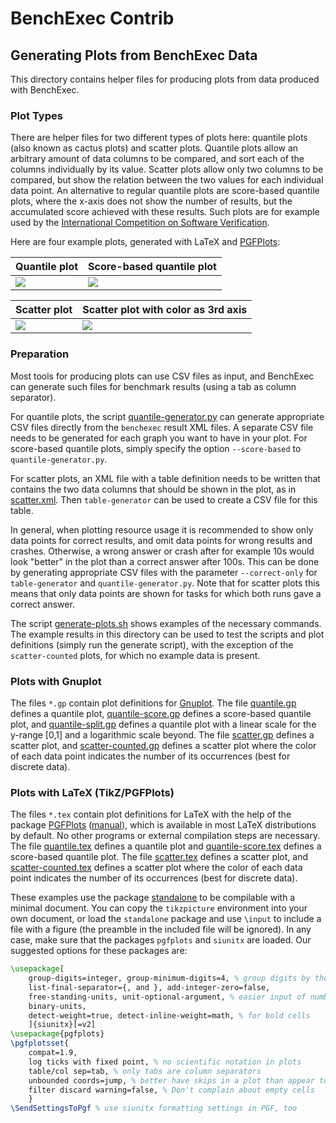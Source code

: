<!--
This file is part of BenchExec, a framework for reliable benchmarking:
https://github.com/sosy-lab/benchexec

SPDX-FileCopyrightText: 2007-2020 Dirk Beyer <https://www.sosy-lab.org>

SPDX-License-Identifier: Apache-2.0
-->

# BenchExec Contrib
## Generating Plots from BenchExec Data
This directory contains helper files for producing plots
from data produced with BenchExec.

### Plot Types
There are helper files for two different types of plots here:
quantile plots (also known as cactus plots) and scatter plots.
Quantile plots allow an arbitrary amount of data columns to be compared,
and sort each of the columns individually by its value.
Scatter plots allow only two columns to be compared,
but show the relation between the two values for each individual data point.
An alternative to regular quantile plots are score-based quantile plots,
where the x-axis does not show the number of results,
but the accumulated score achieved with these results.
Such plots are for example used by the
[International Competition on Software Verification](http://sv-comp.sosy-lab.org/2015/results/).

Here are four example plots, generated with LaTeX and [PGFPlots](http://pgfplots.sourceforge.net/):

Quantile plot | Score-based quantile plot
--- | ---
<img src="quantile.png"> | <img src="quantile-score.png">

Scatter plot | Scatter plot with color as 3rd axis
--- | ---
<img src="scatter.png"> | <img src="scatter-counted.png">

### Preparation
Most tools for producing plots can use CSV files as input,
and BenchExec can generate such files for benchmark results
(using a tab as column separator).

For quantile plots, the script [quantile-generator.py](quantile-generator.py)
can generate appropriate CSV files directly from the `benchexec` result XML files.
A separate CSV file needs to be generated for each graph you want to have in your plot.
For score-based quantile plots,
simply specify the option `--score-based` to `quantile-generator.py`.

For scatter plots, an XML file with a table definition needs to be written
that contains the two data columns that should be shown in the plot,
as in [scatter.xml](scatter.xml).
Then `table-generator` can be used to create a CSV file for this table.

In general, when plotting resource usage it is recommended to show only
data points for correct results, and omit data points for wrong results and crashes.
Otherwise, a wrong answer or crash after for example 10s would look "better"
in the plot than a correct answer after 100s.
This can be done by generating appropriate CSV files with the parameter `--correct-only`
for `table-generator` and `quantile-generator.py`.
Note that for scatter plots this means that only data points are shown for tasks
for which both runs gave a correct answer.

The script [generate-plots.sh](generate-plots.sh) shows examples of the necessary commands.
The example results in this directory can be used to test the scripts and plot definitions
(simply run the generate script),
with the exception of the `scatter-counted` plots, for which no example data is present.

### Plots with Gnuplot
The files `*.gp` contain plot definitions for [Gnuplot](http://www.gnuplot.info).
The file [quantile.gp](quantile.gp) defines a quantile plot,
[quantile-score.gp](quantile-score.gp) defines a score-based quantile plot,
and [quantile-split.gp](quantile-split.gp) defines a quantile plot
with a linear scale for the y-range [0,1] and a logarithmic scale beyond.
The file [scatter.gp](scatter.gp) defines a scatter plot,
and [scatter-counted.gp](scatter-counted.gp) defines a scatter plot
where the color of each data point indicates the number of its occurrences
(best for discrete data).

### Plots with LaTeX (TikZ/PGFPlots)
The files `*.tex` contain plot definitions for LaTeX
with the help of the package [PGFPlots](http://pgfplots.sourceforge.net/)
([manual](http://pgfplots.sourceforge.net/pgfplots.pdf)),
which is available in most LaTeX distributions by default.
No other programs or external compilation steps are necessary.
The file [quantile.tex](quantile.tex) defines a quantile plot and
[quantile-score.tex](quantile-score.tex) defines a score-based quantile plot.
The file [scatter.tex](scatter.tex) defines a scatter plot,
and [scatter-counted.tex](scatter-counted.tex) defines a scatter plot
where the color of each data point indicates the number of its occurrences
(best for discrete data).

These examples use the package [standalone](https://www.ctan.org/pkg/standalone)
to be compilable with a minimal document.
You can copy the `tikzpicture` environment into your own document,
or load the `standalone` package and use `\input` to include a file with a figure
(the preamble in the included file will be ignored).
In any case, make sure that the packages `pgfplots` and `siunitx` are loaded.
Our suggested options for these packages are:

```latex
\usepackage[
    group-digits=integer, group-minimum-digits=4, % group digits by thousands
    list-final-separator={, and }, add-integer-zero=false,
    free-standing-units, unit-optional-argument, % easier input of numbers with units
    binary-units,
    detect-weight=true, detect-inline-weight=math, % for bold cells
    ]{siunitx}[=v2]
\usepackage{pgfplots}
\pgfplotsset{
    compat=1.9,
    log ticks with fixed point, % no scientific notation in plots
    table/col sep=tab, % only tabs are column separators
    unbounded coords=jump, % better have skips in a plot than appear to be interpolating
    filter discard warning=false, % Don't complain about empty cells
    }
\SendSettingsToPgf % use siunitx formatting settings in PGF, too
```
